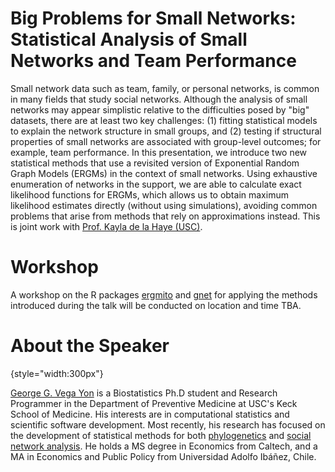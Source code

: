 # Big Problems for Small Networks: Statistical Analysis of Small Networks and Team Performance

Small network data such as team, family, or personal networks, is common in many
fields that study social networks. Although the analysis of small networks may
appear simplistic relative to the difficulties posed by "big" datasets, there are
at least two key challenges: (1) fitting statistical models to explain the network
structure in small groups, and (2) testing if structural properties of small
networks are associated with group-level outcomes; for example, team performance.
In this presentation, we introduce two new statistical methods that use a revisited
version of Exponential Random Graph Models (ERGMs) in the context of small networks.
Using exhaustive enumeration of networks in the support, we are able to calculate
exact likelihood functions for ERGMs, which allows us to obtain maximum likelihood
estimates directly (without using simulations), avoiding common problems that
arise from methods that rely on approximations instead. This is joint work with
[Prof. Kayla de la Haye (USC)](https://www.kayladelahaye.net/).

# Workshop

A workshop on the R packages [ergmito](https://github.com/muriteams/ergmito) and
[gnet](https://github.com/muriteams/gnet) for applying the methods introduced
during the talk will be conducted on location and time TBA.

# About the Speaker

[](fig/headshot.jpg){style="width:300px"}

[George G. Vega Yon](https://ggvy.cl) is a Biostatistics Ph.D student and Research Programmer in
the Department of Preventive Medicine at USC's Keck School of Medicine. His
interests are in computational statistics and scientific software development.
Most recently, his research has focused on the development of statistical
methods for both [phylogenetics](https://ggvy.cl/project/aphylo/)
and [social network analysis](https://github.com/muriteams/ergmito#ergmito-estimation-of-little-ergms-using-exact-likelihood).
He holds a MS degree in Economics from Caltech, and a MA in Economics and
Public Policy from Universidad Adolfo Ibáñez, Chile.

